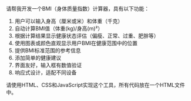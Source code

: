 请帮我开发一个BMI（身体质量指数）计算器，具有以下功能：
1. 用户可以输入身高（厘米或米）和体重（千克）
2. 自动计算BMI值（体重(kg)/身高(m)²）
3. 根据计算结果显示健康状态评估（偏瘦、正常、过重、肥胖等）
4. 使用图表或颜色直观显示用户BMI在健康范围中的位置
5. 提供BMI标准范围的参考信息
6. 添加简单的健康建议
7. 界面友好，输入框有数值验证
8. 响应式设计，适配不同设备

请使用HTML、CSS和JavaScript实现这个工具，所有代码放在一个HTML文件中。